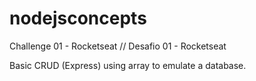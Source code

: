 # nodejsconcepts
Challenge 01 - Rocketseat // Desafio 01 - Rocketseat

Basic CRUD (Express) using array to emulate a database.
